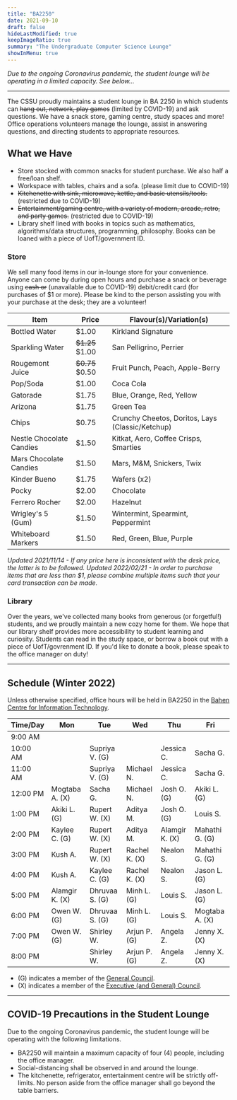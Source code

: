 ```yaml
---
title: "BA2250"
date: 2021-09-10
draft: false
hideLastModified: true
keepImageRatio: true
summary: "The Undergraduate Computer Science Lounge"
showInMenu: true
---
```


_Due to the ongoing Coronavirus pandemic, the student lounge will be operating in a limited capacity. See below..._

---

The CSSU proudly maintains a student lounge in BA 2250 in which students can ~~hang out, network, play games~~ (limited by COVID-19) and ask questions. We have a snack store, gaming centre, study spaces and more! Office operations volunteers manage the lounge, assist in answering questions, and directing students to appropriate resources.

## What we Have

- Store stocked with common snacks for student purchase. We also half a free/loan shelf.
- Workspace with tables, chairs and a sofa. (please limit due to COVID-19)
- ~~Kitchenette with sink, microwave, kettle, and basic utensils/tools.~~ (restricted due to COVID-19)
- ~~Entertainment/gaming centre, with a variety of modern, arcade, retro, and party games.~~ (restricted due to COVID-19)
- Library shelf lined with books in topics such as mathematics, algorithms/data structures, programming, philosophy. Books can be loaned with a piece of UofT/government ID.

### Store

We sell many food items in our in-lounge store for your convenience. Anyone can come by during open hours and purchase a snack or beverage using ~~cash or~~ (unavailable due to COVID-19) debit/credit card (for purchases of $1 or more). Please be kind to the person assisting you with your purchase at the desk; they are a volunteer!

| Item                     | Price           | Flavour(s)/Variation(s)                          |
| ------------------------ | --------------- | ------------------------------------------------ |
| Bottled Water            | $1.00           | Kirkland Signature                               |
| Sparkling Water          | ~~$1.25~~ $1.00 | San Pelligrino, Perrier                          |
| Rougemont Juice          | ~~$0.75~~ $0.50 | Fruit Punch, Peach, Apple-Berry                  |
| Pop/Soda                 | $1.00           | Coca Cola                                        |
| Gatorade                 | $1.75           | Blue, Orange, Red, Yellow                        |
| Arizona                  | $1.75           | Green Tea                                        |
| Chips                    | $0.75           | Crunchy Cheetos, Doritos, Lays (Classic/Ketchup) |
| Nestle Chocolate Candies | $1.50           | Kitkat, Aero, Coffee Crisps, Smarties            |
| Mars Chocolate Candies   | $1.50           | Mars, M&M, Snickers, Twix                        |
| Kinder Bueno             | $1.75           | Wafers (x2)                                      |
| Pocky                    | $2.00           | Chocolate                                        |
| Ferrero Rocher           | $2.00           | Hazelnut                                         |
| Wrigley's 5 (Gum)        | $1.50           | Wintermint, Spearmint, Peppermint                |
| Whiteboard Markers       | $1.50           | Red, Green, Blue, Purple                         |

_Updated 2021/11/14 - If any price here is inconsistent with the desk price, the latter is to be followed._
_Updated 2022/02/21 - In order to purchase items that are less than \$1, please combine multiple items such that your card transaction can be made._

### Library

Over the years, we've collected many books from generous (or forgetful!) students, and we proudly maintain a new cozy home for them. We hope that our library shelf provides more accessibility to student learning and curiosity. Students can read in the study space, or borrow a book out with a piece of UofT/govrenment ID. If you'd like to donate a book, please speak to the office manager on duty!

---

## Schedule (Winter 2022)

Unless otherwise specified, office hours will be held in BA2250 in the [Bahen Centre for Information Technology](https://goo.gl/maps/16JTD3pr2KKMkCTE7).

| Time/Day | Mon            | Tue            | Wed           | Thu            | Fri            |
| -------- | -------------- | -------------- | ------------- | -------------- | -------------- |
| 9:00 AM  |                |                |               |                |                |
| 10:00 AM |                | Supriya V. (G) |               | Jessica C.     | Sacha G.       |
| 11:00 AM |                | Supriya V. (G) | Michael N.    | Jessica C.     | Sacha G.       |
| 12:00 PM | Mogtaba A. (X) | Sacha G.       | Michael N.    | Josh O. (G)    | Akiki L. (G)   |
| 1:00 PM  | Akiki L. (G)   | Rupert W. (X)  | Aditya M.     | Josh O. (G)    | Louis S.       |
| 2:00 PM  | Kaylee C. (G)  | Rupert W. (X)  | Aditya M.     | Alamgir K. (X) | Mahathi G. (G) |
| 3:00 PM  | Kush A.        | Rupert W. (X)  | Rachel K. (X) | Nealon S.      | Mahathi G. (G) |
| 4:00 PM  | Kush A.        | Kaylee C. (G)  | Rachel K. (X) | Nealon S.      | Jason L. (G)   |
| 5:00 PM  | Alamgir K. (X) | Dhruvaa S. (G) | Minh L. (G)   | Louis S.       | Jason L. (G)   |
| 6:00 PM  | Owen W. (G)    | Dhruvaa S. (G) | Minh L. (G)   | Louis S.       | Mogtaba A. (X) |
| 7:00 PM  | Owen W. (G)    | Shirley W.     | Arjun P. (G)  | Angela Z.      | Jenny X. (X)   |
| 8:00 PM  |                | Shirley W.     | Arjun P. (G)  | Angela Z.      | Jenny X. (X)   |

- (G) indicates a member of the [General Council](/about).
- (X) indicates a member of the [Executive (and General) Council](/about).

---

## COVID-19 Precautions in the Student Lounge

Due to the ongoing Coronavirus pandemic, the student lounge will be operating with the following limitations.

- BA2250 will maintain a maximum capacity of four (4) people, including the office manager.
- Social-distancing shall be observed in and around the lounge.
- The kitchenette, refrigerator, entertainment centre will be strictly off-limits. No person aside from the office manager shall go beyond the table barriers.
